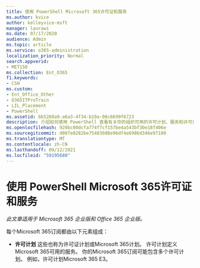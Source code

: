 ```yaml
---
title: 使用 PowerShell Microsoft 365许可证和服务
ms.author: kvice
author: kelleyvice-msft
manager: laurawi
ms.date: 07/17/2020
audience: Admin
ms.topic: article
ms.service: o365-administration
localization_priority: Normal
search.appverid:
- MET150
ms.collection: Ent_O365
f1.keywords:
- CSH
ms.custom:
- Ent_Office_Other
- O365ITProTrain
- LIL_Placement
- PowerShell
ms.assetid: bb5260a9-a6a3-4f34-b19a-06c6699f6723
description: 介绍如何使用 PowerShell 查看有关你的组织可用的许可计划、服务和许可证Microsoft 365的信息。
ms.openlocfilehash: 920bc00dcfa774f7cf157be4a543bf30e18f406e
ms.sourcegitcommit: d08fe0282be75483608e96df4e6986d346e97180
ms.translationtype: MT
ms.contentlocale: zh-CN
ms.lasthandoff: 09/12/2021
ms.locfileid: "59195680"
---
```

# <a name="view-microsoft-365-licenses-and-services-with-powershell"></a>使用 PowerShell Microsoft 365许可证和服务

*此文章适用于 Microsoft 365 企业版和 Office 365 企业版。* 

每个Microsoft 365订阅都由以下元素组成：

- **许可计划** 这些也称为许可证计划或Microsoft 365计划。 许可计划定义Microsoft 365可用的服务。 你的Microsoft 365订阅可能包含多个许可计划。 例如，许可计划Microsoft 365 E3。
    
- **服务** 这些也称为服务计划。 服务是Microsoft 365许可计划中提供的主要产品、特性和功能，例如，Exchange Online和Microsoft 365 企业应用版 (之前Office 365 专业增强版) 。 可以从授予不同服务访问权限的不同许可计划向用户分配多个许可证。
    
- **许可证** 每个许可计划都包含你购买的许可证数量。 你向用户分配许可证，以便Microsoft 365许可计划定义的服务。 每个用户帐户至少需要一个许可计划中的一个许可证，以便他们可以登录到Microsoft 365并使用服务。
    
可以使用 PowerShell for Microsoft 365查看有关组织中可用许可计划、许可证和服务Microsoft 365的详细信息。 有关不同订阅中提供的产品、功能和服务Office 365，请参阅Office 365[选项"](/office365/servicedescriptions/office-365-platform-service-description/office-365-plan-options)。


## <a name="use-the-azure-active-directory-powershell-for-graph-module"></a>使用用于图表模块的 Azure Active Directory PowerShell

首先，[连接到你的Microsoft 365租户](connect-to-microsoft-365-powershell.md#connect-with-the-azure-active-directory-powershell-for-graph-module)。
  
若要查看有关当前许可计划以及每个计划的可用许可证的摘要信息，请运行以下命令：
  
```powershell
Get-AzureADSubscribedSku | Select -Property Sku*,ConsumedUnits -ExpandProperty PrepaidUnits
```

结果包含：
  
- **SkuPartNumber：** 显示组织的可用许可计划。 例如， `ENTERPRISEPACK` 是 E3 的许可证Office 365 企业版名称。
    
- **已启用：** 你为特定许可计划购买的许可证数量。
    
- **ConsumedUnits：** 从特定许可计划向用户分配的许可证数。
    
若要查看有关所有许可证Microsoft 365中可用的服务的详细信息，请首先显示许可证计划的列表。

```powershell
Get-AzureADSubscribedSku | Select SkuPartNumber
```

接下来，将许可证计划信息存储在变量中。

```powershell
$licenses = Get-AzureADSubscribedSku
```

接下来，显示特定许可证计划中的服务。

```powershell
$licenses[<index>].ServicePlans
```

\<index> 是一个整数，用于指定显示命令后许可证计划的行号，减 `Get-AzureADSubscribedSku | Select SkuPartNumber` 1。

例如，如果命令的显示 `Get-AzureADSubscribedSku | Select SkuPartNumber` 方式为：

```powershell
SkuPartNumber
-------------
WIN10_VDA_E5
EMSPREMIUM
ENTERPRISEPREMIUM
FLOW_FREE
```

然后，显示 ENTERPRISEPREMIUM 许可证计划的服务的命令为：

```powershell
$licenses[2].ServicePlans
```

ENTERPRISEPREMIUM 是第三行。 因此，索引值是 (3 - 1) 2。

有关许可证计划的完整列表 (产品名称) 包括的服务计划及其对应的友好名称，请参阅许可的产品名称和服务计划 [标识符](/azure/active-directory/users-groups-roles/licensing-service-plan-reference)。

## <a name="use-the-microsoft-azure-active-directory-module-for-windows-powershell"></a>使用用于 Windows PowerShell 的 Microsoft Azure Active Directory 模块

首先，[连接到你的Microsoft 365租户](connect-to-microsoft-365-powershell.md#connect-with-the-microsoft-azure-active-directory-module-for-windows-powershell)。

>[!Note]
>PowerShell 脚本可自动执行本主题中描述的过程。 具体而言，该脚本允许你查看和禁用 Microsoft 365 中的服务，包括 Sway。 有关详细信息，请参阅使用 [PowerShell 禁用对 Sway 的访问](disable-access-to-sway-with-microsoft-365-powershell.md)。
>
    
若要查看有关当前许可计划以及每个计划的可用许可证的摘要信息，请运行以下命令：
  
```powershell
Get-MsolAccountSku
```

>[!Note]
>PowerShell Core 不支持用于 Windows PowerShell 模块和 cmdlet 的其名称中包含 **Msol** 的 Microsoft Azure Active Directory 模块。 若要继续使用这些 cmdlet，必须从 Windows PowerShell 运行它们。
>

结果包含以下信息：
  
- **AccountSkuId：** 使用 语法 显示组织的可用许可计划 `<CompanyName>:<LicensingPlan>` 。  _\<CompanyName>_ 是当你在组织中注册时Microsoft 365的值，并且对于你的组织是唯一的。 _\<LicensingPlan>_ 该值对于每个人都是相同的。 例如，在值 中，公司名称是 ，许可计划名称 是 `litwareinc:ENTERPRISEPACK` `litwareinc` E3 Office 365 企业版 `ENTERPRISEPACK` 名称。
    
- **ActiveUnits：** 你为特定许可计划购买的许可证数量。
    
- **WarningUnits：** 未续订且将在 30 天宽限期后过期的许可计划中许可证数量。
    
- **ConsumedUnits：** 从特定许可计划向用户分配的许可证数。
    
若要查看有关所有许可证Microsoft 365中可用的服务的详细信息，请运行以下命令：
  
```powershell
Get-MsolAccountSku | Select -ExpandProperty ServiceStatus
```

下表显示了最常见的Microsoft 365服务计划及其友好名称。 服务计划列表可能会有所不同。 
  
|**服务计划**|**说明**|
|:-----|:-----|
| `SWAY` <br/> |Sway  <br/> |
| `TEAMS1` <br/> |Microsoft Teams  <br/> |
| `YAMMER_ENTERPRISE` <br/> |Yammer  <br/> |
| `RMS_S_ENTERPRISE` <br/> |Azure 权限管理 (RMS)  <br/> |
| `OFFICESUBSCRIPTION` <br/> |*Microsoft 365 企业应用版 (之前名为 Office 365 专业增强版)*  <br/> |
| `MCOSTANDARD` <br/> |Skype for Business Online  <br/> |
| `SHAREPOINTWAC` <br/> |Office  <br/> |
| `SHAREPOINTENTERPRISE` <br/> |SharePoint Online  <br/> |
| `EXCHANGE_S_ENTERPRISE` <br/> |Exchange Online 计划 2  <br/> |
   
有关许可证计划的完整列表 (产品名称) 包括的服务计划及其对应的友好名称，请参阅许可的产品名称和服务计划 [标识符](/azure/active-directory/users-groups-roles/licensing-service-plan-reference)。

若要查看有关特定Microsoft 365计划中可用的服务的详细信息，请使用以下语法。
  
```powershell
(Get-MsolAccountSku | where {$_.AccountSkuId -eq "<AccountSkuId>"}).ServiceStatus
```

此示例显示 litwareinc：ENTERPRISEPACK (Office 365 企业版 E3) 计划中可用的服务。
  
```powershell
(Get-MsolAccountSku | where {$_.AccountSkuId -eq "litwareinc:ENTERPRISEPACK"}).ServiceStatus
```

## <a name="see-also"></a>另请参阅

[使用 PowerShell 管理 Microsoft 365 用户帐户、许可证和组](manage-user-accounts-and-licenses-with-microsoft-365-powershell.md)
  
[使用 PowerShell 管理 Microsoft 365](manage-microsoft-365-with-microsoft-365-powershell.md)
  
[PowerShell for Microsoft 365 入门](getting-started-with-microsoft-365-powershell.md)